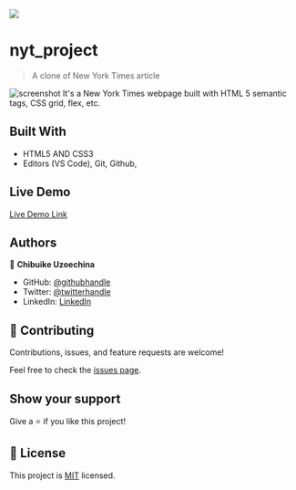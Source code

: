 ![](https://img.shields.io/badge/Microverse-blueviolet)

# nyt_project

> A clone of New York Times article

![screenshot](https://i.imgur.com/NZZEzaC.png)
It's a New York Times webpage built with HTML 5 semantic tags, CSS grid, flex, etc.

## Built With

- HTML5 AND CSS3
- Editors (VS Code), Git, Github,

## Live Demo

[Live Demo Link](https://chike1990.github.io/nyt_project/)

## Authors

👤 **Chibuike Uzoechina**

- GitHub: [@githubhandle](https://github.com/Chike1990)
- Twitter: [@twitterhandle](https://twitter.com/@ChibuikeUzoechi)
- LinkedIn: [LinkedIn](https://www.linkedin.com/in/chibuike-uzoechina-630857102)

## 🤝 Contributing

Contributions, issues, and feature requests are welcome!

Feel free to check the [issues page](issues/).

## Show your support

Give a ⭐️ if you like this project!

## 📝 License

This project is [MIT](lic.url) licensed.
